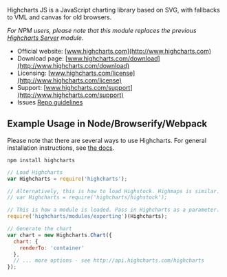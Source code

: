 Highcharts JS is a JavaScript charting library based on SVG, with fallbacks to VML and canvas for old browsers.

_For NPM users, please note that this module replaces the previous [Highcharts Server](https://www.npmjs.com/package/highcharts-server) module._

* Official website:  [www.highcharts.com](http://www.highcharts.com)
* Download page: [www.highcharts.com/download](http://www.highcharts.com/download)
* Licensing: [www.highcharts.com/license](http://www.highcharts.com/license)
* Support: [www.highcharts.com/support](http://www.highcharts.com/support)
* Issues [Repo guidelines](repo-guidelines.md)

## Example Usage in Node/Browserify/Webpack
Please note that there are several ways to use Highcharts. For general installation instructions, see [the docs](http://www.highcharts.com/docs/getting-started/installation).

```
npm install highcharts
```

```js
// Load Highcharts
var Highcharts = require('highcharts');

// Alternatively, this is how to load Highstock. Highmaps is similar.
// var Highcharts = require('highcharts/highstock');

// This is how a module is loaded. Pass in Highcharts as a parameter.
require('highcharts/modules/exporting')(Highcharts);

// Generate the chart
var chart = new Highcharts.Chart({
  chart: {
    renderTo: 'container'
  },
  // ... more options - see http://api.highcharts.com/highcharts
});
```


